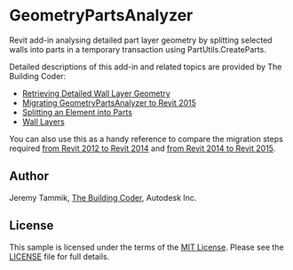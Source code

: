 GeometryPartsAnalyzer
=====================

Revit add-in analysing detailed part layer geometry by splitting selected walls into parts in a temporary transaction using PartUtils.CreateParts.

Detailed descriptions of this add-in and related topics are provided by The Building Coder:

- [Retrieving Detailed Wall Layer Geometry](http://thebuildingcoder.typepad.com/blog/2011/10/retrieving-detailed-wall-layer-geometry.html)
- [Migrating GeometryPartsAnalyzer to Revit 2015](http://thebuildingcoder.typepad.com/blog/2014/12/devdays-conference-at-autodesk-university.html#1)
- [Splitting an Element into Parts](http://thebuildingcoder.typepad.com/blog/about-the-author.html#5.39)
- [Wall Layers](http://thebuildingcoder.typepad.com/blog/about-the-author.html#5.12)

You can also use this as a handy reference to compare the migration steps required [from Revit 2012 to Revit 2014](https://github.com/jeremytammik/GeometryPartsAnalyzer/compare/2012.0.0.0...2014.0.0.0) and [from Revit 2014 to Revit 2015](https://github.com/jeremytammik/GeometryPartsAnalyzer/compare/2014.0.0.0...2015.0.0.0).

Author
------

Jeremy Tammik, [The Building Coder](http://thebuildingcoder.typepad.com), Autodesk Inc.

License
-------

This sample is licensed under the terms of the [MIT License](http://opensource.org/licenses/MIT). Please see the [LICENSE](LICENSE) file for full details.
